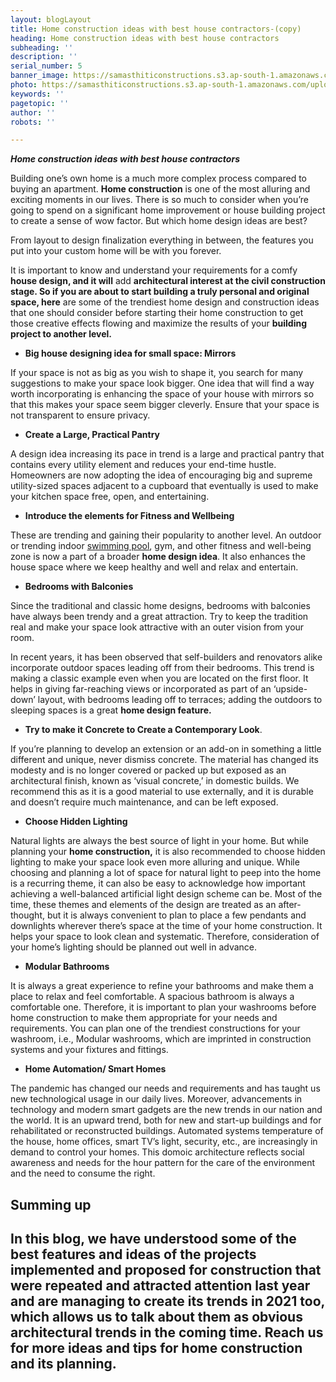 ```yaml
---
layout: blogLayout
title: Home construction ideas with best house contractors-(copy)
heading: Home construction ideas with best house contractors
subheading: ''
description: ''
serial_number: 5
banner_image: https://samasthiticonstructions.s3.ap-south-1.amazonaws.com/uploads/n11.jpg
photo: https://samasthiticonstructions.s3.ap-south-1.amazonaws.com/uploads/pictorial-view-of-staircase.jpeg
keywords: ''
pagetopic: ''
author: ''
robots: ''

---
```

**_Home construction ideas with best house contractors_**

Building one’s own home is a much more complex process compared to buying an apartment. **Home construction** is one of the most alluring and exciting moments in our lives. There is so much to consider when you’re going to spend on a significant home improvement or house building project to create a sense of wow factor. But which home design ideas are best?

From layout to design finalization everything in between, the features you put into your custom home will be with you forever.

It is important to know and understand your requirements for a comfy **house design, and it will** add **architectural interest at the civil construction stage. So if you are about to start building a truly personal and original space, here** are some of the trendiest home design and construction ideas that one should consider before starting their home construction to get those creative effects flowing and maximize the results of your **building project to another level.**

* **Big house designing idea for small space: Mirrors**

If your space is not as big as you wish to shape it, you search for many suggestions to make your space look bigger. One idea that will find a way worth incorporating is enhancing the space of your house with mirrors so that this makes your space seem bigger cleverly. Ensure that your space is not transparent to ensure privacy.

* **Create a Large, Practical Pantry**

A design idea increasing its pace in trend is a large and practical pantry that contains every utility element and reduces your end-time hustle. Homeowners are now adopting the idea of encouraging big and supreme utility-sized spaces adjacent to a cupboard that eventually is used to make your kitchen space free, open, and entertaining.

* **Introduce the elements for Fitness and Wellbeing**

These are trending and gaining their popularity to another level. An outdoor or trending indoor [swimming pool](https://www.homebuilding.co.uk/advice/swimming-pool-guide), gym, and other fitness and well-being zone is now a part of a broader **home design idea**. It also enhances the house space where we keep healthy and well and relax and entertain.

* **Bedrooms with Balconies**

Since the traditional and classic home designs, bedrooms with balconies have always been trendy and a great attraction. Try to keep the tradition real and make your space look attractive with an outer vision from your room.

In recent years, it has been observed that self-builders and renovators alike incorporate outdoor spaces leading off from their bedrooms. This trend is making a classic example even when you are located on the first floor. It helps in giving far-reaching views or incorporated as part of an ‘upside-down’ layout, with bedrooms leading off to terraces; adding the outdoors to sleeping spaces is a great **home design feature.**

* **Try to make it Concrete to Create a Contemporary Look**.

If you’re planning to develop an extension or an add-on in something a little different and unique, never dismiss concrete. The material has changed its modesty and is no longer covered or packed up but exposed as an architectural finish, known as ‘visual concrete,’ in domestic builds. We recommend this as it is a good material to use externally, and it is durable and doesn’t require much maintenance, and can be left exposed.

* **Choose Hidden Lighting**

Natural lights are always the best source of light in your home. But while planning your **home construction,** it is also recommended to choose hidden lighting to make your space look even more alluring and unique. While choosing and planning a lot of space for natural light to peep into the home is a recurring theme, it can also be easy to acknowledge how important achieving a well-balanced artificial light design scheme can be. Most of the time, these themes and elements of the design are treated as an after-thought, but it is always convenient to plan to place a few pendants and downlights wherever there’s space at the time of your home construction. It helps your space to look clean and systematic. Therefore, consideration of your home’s lighting should be planned out well in advance.

* **Modular Bathrooms**

It is always a great experience to refine your bathrooms and make them a place to relax and feel comfortable. A spacious bathroom is always a comfortable one. Therefore, it is important to plan your washrooms before home construction to make them appropriate for your needs and requirements. You can plan one of the trendiest constructions for your washroom, i.e., Modular washrooms, which are imprinted in construction systems and your fixtures and fittings.

* **Home Automation/ Smart Homes**

The pandemic has changed our needs and requirements and has taught us new technological usage in our daily lives. Moreover, advancements in technology and modern smart gadgets are the new trends in our nation and the world. It is an upward trend, both for new and start-up buildings and for rehabilitated or reconstructed buildings. Automated systems temperature of the house, home offices, smart TV’s light, security, etc., are increasingly in demand to control your homes. This domoic architecture reflects social awareness and needs for the hour pattern for the care of the environment and the need to consume the right.

## Summing up

## In this blog, we have understood some of the best features and ideas of the projects implemented and proposed for construction that were repeated and attracted attention last year and are managing to create its trends in 2021 too, which allows us to talk about them as obvious architectural trends in the coming time. Reach us for more ideas and tips for home construction and its planning.